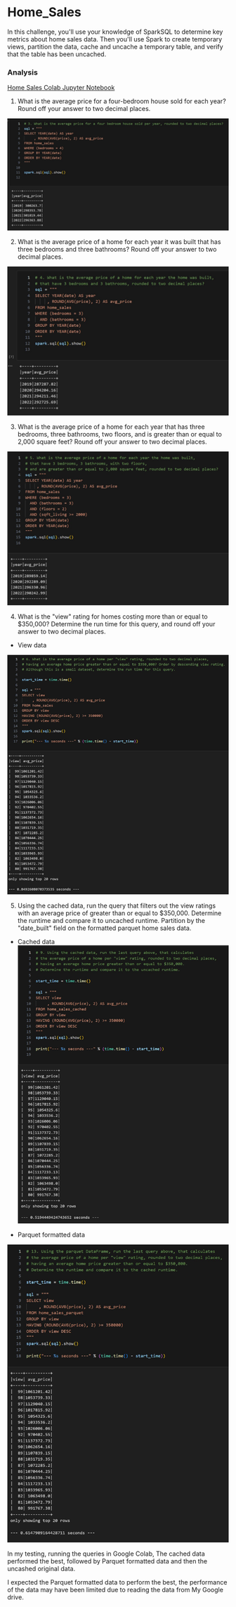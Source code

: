 # Home_Sales
In this challenge, you'll use your knowledge of SparkSQL to determine key metrics about home sales data. Then you'll use Spark to create temporary views, partition the data, cache and uncache a temporary table, and verify that the table has been uncached.

### Analysis

[Home Sales Colab Jupyter Notebook](Home_Sales_colab.ipynb)

1. What is the average price for a four-bedroom house sold for each year? Round off your answer to two decimal places.

![alt text](Images/screenshot_q1.jpg)


2. What is the average price of a home for each year it was built that has three bedrooms and three bathrooms? Round off your answer to two decimal places.

![alt text](Images/screenshot_q2.jpg)

3. What is the average price of a home for each year that has three bedrooms, three bathrooms, two floors, and is greater than or equal to 2,000 square feet? Round off your answer to two decimal places.

![alt text](Images/screenshot_q3.jpg)

4. What is the "view" rating for homes costing more than or equal to $350,000? Determine the run time for this query, and round off your answer to two decimal places.
- View data

![alt text](Images/screenshot_q4.jpg)

5. Using the cached data, run the query that filters out the view ratings with an average price of greater than or equal to $350,000. Determine the runtime and compare it to uncached runtime.
Partition by the "date_built" field on the formatted parquet home sales data.

- Cached data
![alt text](Images/screenshot_q5.jpg)

- Parquet formatted data

![alt text](Images/screenshot_q6.jpg)

In my testing, running the queries in Google Colab, The cached data performed the best, followed by Parquet formatted data and then the uncashed original data.

I expected the Parquet formatted data to perform the best, the performance of the data may have been limited due to reading the data from My Google drive.
